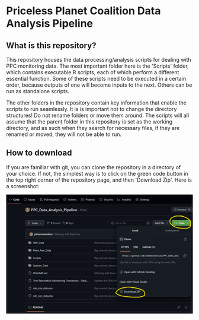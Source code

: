 # Priceless Planet Coalition Data Analysis Pipeline

## What is this repository?
This repository houses the data processing/analysis scripts for dealing with PPC
monitoring data. The most important folder here is the 'Scripts' folder, which 
contains executable R scripts, each of which perform a different essential function.
Some of these scripts need to be executed in a certain order, because outputs of
one will become inputs to the next. Others can be run as standalone scripts. 

The other folders in the repository contain key information that enable the scripts
to run seamlessly. It is is important not to change the directory structures! Do
not rename folders or move them around. The scripts will all assume that the parent
folder in this repository is set as the working directory, and as such when they
search for necessary files, if they are renamed or moved, they will not be able to
run.


## How to download
If you are familiar with git, you can clone the repository in a directory of your 
choice. If not, the simplest way is to click on the green code button in the top
right corner of the repository page, and then 'Download Zip'. Here is a screenshot:

![Example Image](images/download_instructions_1.png)


